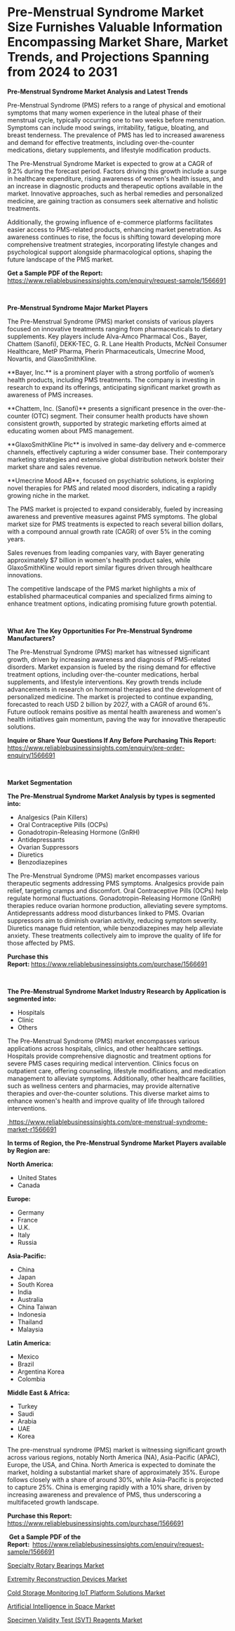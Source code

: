 <p><h1>Pre-Menstrual Syndrome Market Size Furnishes Valuable Information Encompassing Market Share, Market Trends, and Projections Spanning from 2024 to 2031</h1></p><p><strong>Pre-Menstrual Syndrome Market Analysis and Latest Trends</strong></p>
<p><p>Pre-Menstrual Syndrome (PMS) refers to a range of physical and emotional symptoms that many women experience in the luteal phase of their menstrual cycle, typically occurring one to two weeks before menstruation. Symptoms can include mood swings, irritability, fatigue, bloating, and breast tenderness. The prevalence of PMS has led to increased awareness and demand for effective treatments, including over-the-counter medications, dietary supplements, and lifestyle modification products.</p><p>The Pre-Menstrual Syndrome Market is expected to grow at a CAGR of 9.2% during the forecast period. Factors driving this growth include a surge in healthcare expenditure, rising awareness of women's health issues, and an increase in diagnostic products and therapeutic options available in the market. Innovative approaches, such as herbal remedies and personalized medicine, are gaining traction as consumers seek alternative and holistic treatments. </p><p>Additionally, the growing influence of e-commerce platforms facilitates easier access to PMS-related products, enhancing market penetration. As awareness continues to rise, the focus is shifting toward developing more comprehensive treatment strategies, incorporating lifestyle changes and psychological support alongside pharmacological options, shaping the future landscape of the PMS market.</p></p>
<p><strong>Get a Sample PDF of the Report:&nbsp;</strong> <a href="https://www.reliablebusinessinsights.com/enquiry/request-sample/1566691?utm_campaign=41&utm_medium=2&utm_source=Github&utm_content=ia&utm_term=07122024&utm_id=pre-menstrual-syndrome">https://www.reliablebusinessinsights.com/enquiry/request-sample/1566691</a></p>
<p>&nbsp;</p>
<p><strong>Pre-Menstrual Syndrome Major Market Players</strong></p>
<p><p>The Pre-Menstrual Syndrome (PMS) market consists of various players focused on innovative treatments ranging from pharmaceuticals to dietary supplements. Key players include Alva-Amco Pharmacal Cos., Bayer, Chattem (Sanofi), DEKK-TEC, G. R. Lane Health Products, McNeil Consumer Healthcare, MetP Pharma, Pherin Pharmaceuticals, Umecrine Mood, Novartis, and GlaxoSmithKline.</p><p>**Bayer, Inc.** is a prominent player with a strong portfolio of women’s health products, including PMS treatments. The company is investing in research to expand its offerings, anticipating significant market growth as awareness of PMS increases.</p><p>**Chattem, Inc. (Sanofi)** presents a significant presence in the over-the-counter (OTC) segment. Their consumer health products have shown consistent growth, supported by strategic marketing efforts aimed at educating women about PMS management.</p><p>**GlaxoSmithKline Plc** is involved in same-day delivery and e-commerce channels, effectively capturing a wider consumer base. Their contemporary marketing strategies and extensive global distribution network bolster their market share and sales revenue.</p><p>**Umecrine Mood AB**, focused on psychiatric solutions, is exploring novel therapies for PMS and related mood disorders, indicating a rapidly growing niche in the market.</p><p>The PMS market is projected to expand considerably, fueled by increasing awareness and preventive measures against PMS symptoms. The global market size for PMS treatments is expected to reach several billion dollars, with a compound annual growth rate (CAGR) of over 5% in the coming years.</p><p>Sales revenues from leading companies vary, with Bayer generating approximately $7 billion in women's health product sales, while GlaxoSmithKline would report similar figures driven through healthcare innovations.</p><p>The competitive landscape of the PMS market highlights a mix of established pharmaceutical companies and specialized firms aiming to enhance treatment options, indicating promising future growth potential.</p></p>
<p>&nbsp;</p>
<p><strong>What Are The Key Opportunities For Pre-Menstrual Syndrome Manufacturers?</strong></p>
<p><p>The Pre-Menstrual Syndrome (PMS) market has witnessed significant growth, driven by increasing awareness and diagnosis of PMS-related disorders. Market expansion is fueled by the rising demand for effective treatment options, including over-the-counter medications, herbal supplements, and lifestyle interventions. Key growth trends include advancements in research on hormonal therapies and the development of personalized medicine. The market is projected to continue expanding, forecasted to reach USD 2 billion by 2027, with a CAGR of around 6%. Future outlook remains positive as mental health awareness and women's health initiatives gain momentum, paving the way for innovative therapeutic solutions.</p></p>
<p><strong>Inquire or Share Your Questions If Any Before Purchasing This Report:</strong> <a href="https://www.reliablebusinessinsights.com/enquiry/pre-order-enquiry/1566691?utm_campaign=41&utm_medium=2&utm_source=Github&utm_content=ia&utm_term=07122024&utm_id=pre-menstrual-syndrome">https://www.reliablebusinessinsights.com/enquiry/pre-order-enquiry/1566691</a></p>
<p>&nbsp;</p>
<p><strong>Market Segmentation</strong></p>
<p><strong>The Pre-Menstrual Syndrome Market Analysis by types is segmented into:</strong></p>
<p><ul><li>Analgesics (Pain Killers)</li><li>Oral Contraceptive Pills (OCPs)</li><li>Gonadotropin-Releasing Hormone (GnRH)</li><li>Antidepressants</li><li>Ovarian Suppressors</li><li>Diuretics</li><li>Benzodiazepines</li></ul></p>
<p><p>The Pre-Menstrual Syndrome (PMS) market encompasses various therapeutic segments addressing PMS symptoms. Analgesics provide pain relief, targeting cramps and discomfort. Oral Contraceptive Pills (OCPs) help regulate hormonal fluctuations. Gonadotropin-Releasing Hormone (GnRH) therapies reduce ovarian hormone production, alleviating severe symptoms. Antidepressants address mood disturbances linked to PMS. Ovarian suppressors aim to diminish ovarian activity, reducing symptom severity. Diuretics manage fluid retention, while benzodiazepines may help alleviate anxiety. These treatments collectively aim to improve the quality of life for those affected by PMS.</p></p>
<p><strong>Purchase this Report:&nbsp;</strong><a href="https://www.reliablebusinessinsights.com/purchase/1566691?utm_campaign=41&utm_medium=2&utm_source=Github&utm_content=ia&utm_term=07122024&utm_id=pre-menstrual-syndrome">https://www.reliablebusinessinsights.com/purchase/1566691</a></p>
<p>&nbsp;</p>
<p><strong>The Pre-Menstrual Syndrome Market Industry Research by Application is segmented into:</strong></p>
<p><ul><li>Hospitals</li><li>Clinic</li><li>Others</li></ul></p>
<p><p>The Pre-Menstrual Syndrome (PMS) market encompasses various applications across hospitals, clinics, and other healthcare settings. Hospitals provide comprehensive diagnostic and treatment options for severe PMS cases requiring medical intervention. Clinics focus on outpatient care, offering counseling, lifestyle modifications, and medication management to alleviate symptoms. Additionally, other healthcare facilities, such as wellness centers and pharmacies, may provide alternative therapies and over-the-counter solutions. This diverse market aims to enhance women's health and improve quality of life through tailored interventions.</p></p>
<p><a href="https://www.reliablebusinessinsights.com/pre-menstrual-syndrome-market-r1566691?utm_campaign=41&utm_medium=2&utm_source=Github&utm_content=ia&utm_term=07122024&utm_id=pre-menstrual-syndrome">&nbsp;https://www.reliablebusinessinsights.com/pre-menstrual-syndrome-market-r1566691</a></p>
<p><strong>In terms of Region, the Pre-Menstrual Syndrome Market Players available by Region are:</strong></p>
<p>
    <p> <strong> North America: </strong>
        <ul>
            <li>United States</li>
            <li>Canada</li>
        </ul>
        </p> 
    <p> <strong> Europe: </strong>
        <ul>
            <li>Germany</li>
            <li>France</li>
            <li>U.K.</li>
            <li>Italy</li>
            <li>Russia</li>
        </ul>
        </p> 
    <p> <strong> Asia-Pacific: </strong>
        <ul>
            <li>China</li>
            <li>Japan</li>
            <li>South Korea</li>
            <li>India</li>
            <li>Australia</li>
            <li>China Taiwan</li>
            <li>Indonesia</li>
            <li>Thailand</li>
            <li>Malaysia</li>
        </ul>
        </p> 
    <p> <strong> Latin America: </strong>
        <ul>
            <li>Mexico</li>
            <li>Brazil</li>
            <li>Argentina Korea</li>
            <li>Colombia</li>
        </ul>
        </p> 
    <p> <strong> Middle East & Africa: </strong>
        <ul>
            <li>Turkey</li>
            <li>Saudi</li>
            <li>Arabia</li>
            <li>UAE</li>
            <li>Korea</li>
        </ul>
    </p>
    </p>
<p><p>The pre-menstrual syndrome (PMS) market is witnessing significant growth across various regions, notably North America (NA), Asia-Pacific (APAC), Europe, the USA, and China. North America is expected to dominate the market, holding a substantial market share of approximately 35%. Europe follows closely with a share of around 30%, while Asia-Pacific is projected to capture 25%. China is emerging rapidly with a 10% share, driven by increasing awareness and prevalence of PMS, thus underscoring a multifaceted growth landscape.</p></p>
<p><strong>Purchase this Report: </strong><a href="https://www.reliablebusinessinsights.com/purchase/1566691?utm_campaign=41&utm_medium=2&utm_source=Github&utm_content=ia&utm_term=07122024&utm_id=pre-menstrual-syndrome">https://www.reliablebusinessinsights.com/purchase/1566691</a></p>
<p>&nbsp;<strong>Get a Sample PDF of the Report:&nbsp;&nbsp;</strong><a href="https://www.reliablebusinessinsights.com/enquiry/request-sample/1566691?utm_campaign=41&utm_medium=2&utm_source=Github&utm_content=ia&utm_term=07122024&utm_id=pre-menstrual-syndrome">https://www.reliablebusinessinsights.com/enquiry/request-sample/1566691</a></p>
<p><strong></strong></p>
<p><p><a href="https://issuu.com/reportprime-2/docs/specialty-rotary-bearings-market-size-2030.pptx?utm_campaign=41&utm_medium=2&utm_source=Github&utm_content=ia&utm_term=07122024&utm_id=pre-menstrual-syndrome">Specialty Rotary Bearings Market</a></p><p><a href="https://github.com/nicoletavirag/Market-Research-Report-List-5/blob/main/extremity-reconstruction-devices-market.md?utm_campaign=41&utm_medium=2&utm_source=Github&utm_content=ia&utm_term=07122024&utm_id=pre-menstrual-syndrome">Extremity Reconstruction Devices Market</a></p><p><a href="https://issuu.com/reportprime-2/docs/cold-storage-monitoring-iot-platform-solutions-mar?utm_campaign=41&utm_medium=2&utm_source=Github&utm_content=ia&utm_term=07122024&utm_id=pre-menstrual-syndrome">Cold Storage Monitoring IoT Platform Solutions Market</a></p><p><a href="https://www.linkedin.com/pulse/in-depth-evaluation-artificial-intelligence-space-market-amacro-vqrje?utm_campaign=41&utm_medium=2&utm_source=Github&utm_content=ia&utm_term=07122024&utm_id=pre-menstrual-syndrome">Artificial Intelligence in Space Market</a></p><p><a href="https://github.com/sca704osol/Market-Research-Report-List-1/blob/main/specimen-validity-test-svt-reagents-market.md?utm_campaign=41&utm_medium=2&utm_source=Github&utm_content=ia&utm_term=07122024&utm_id=pre-menstrual-syndrome">Specimen Validity Test (SVT) Reagents Market</a></p></p>